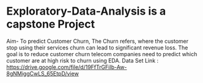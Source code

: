 # Exploratory-Data-Analysis is a capstone Project 
Aim- To predict Customer Churn, The Churn refers, where the customer stop using their services churn can lead to significant revenue loss. The goal is to reduce customer churn telecom companies need to predict which customer are at high risk to churn using EDA.
Data Set Link : https://drive.google.com/file/d/19FfTrGFiIb-Aw-8gNMiggCwLS_65EtpD/view
